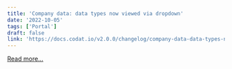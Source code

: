 ```yaml
---
title: 'Company data: data types now viewed via dropdown'
date: '2022-10-05'
tags: ['Portal']
draft: false
link: 'https://docs.codat.io/v2.0.0/changelog/company-data-data-types-now-viewed-via-dropdown'
---
```


[Read more...](https://docs.codat.io/v2.0.0/changelog/company-data-data-types-now-viewed-via-dropdown)
